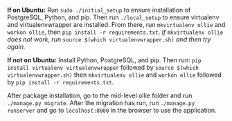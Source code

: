 **If on Ubuntu:**
Run `sudo ./initial_setup` to ensure installation of PostgreSQL, Python, and pip.
Then run `./local_setup` to ensure virtualenv and virtualenvwrapper are installed.
From there, run `mkvirtualenv ollie` and `workon ollie`, then `pip install -r requirements.txt`.
*If* `mkvirtualenv ollie` *does not work, run* `source $(which virtualenvwrapper.sh)` *and then try again.*


**If not on Ubuntu:**
Install Python, PostgreSQL, and pip. Then run:
`pip install virtualenv virtualenvwrapper`
followed by `source $(which virtualenvwrapper.sh)`
then `mkvirtualenv ollie` and `workon ollie` followed by `pip install -r requirements.txt`.


After package installation, go to the mid-level ollie folder and run `./manage.py migrate`.
After the migration has run, run `./manage.py runserver` and go to `localhost:8000` in the browser to use the application.
